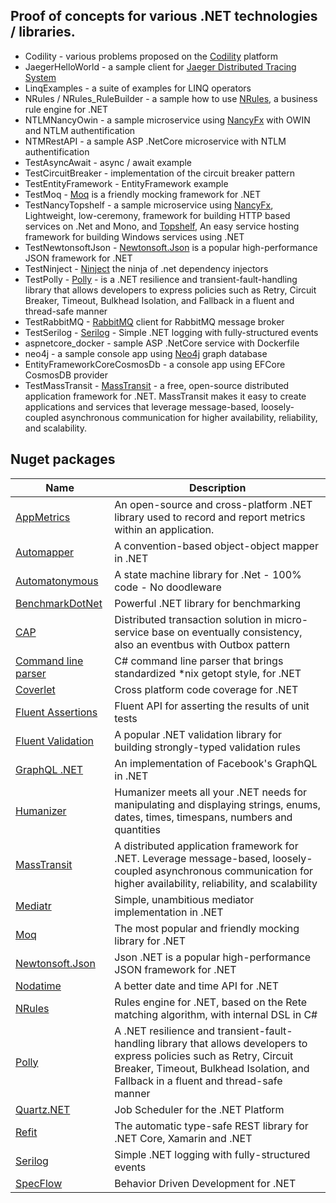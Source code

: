 ## Proof of concepts for various .NET technologies / libraries.

* Codility - various problems proposed on the [Codility](https://www.codility.com/) platform
* JaegerHelloWorld - a sample client for [Jaeger Distributed Tracing System](https://github.com/jaegertracing)
* LinqExamples - a suite of examples for LINQ operators
* NRules / NRules_RuleBuilder - a sample how to use [NRules](https://github.com/NRules/NRules), a business rule engine for .NET
* NTLMNancyOwin - a sample microservice using [NancyFx](https://github.com/NancyFx/Nancy) with OWIN and NTLM authentification
* NTMRestAPI - a sample ASP .NetCore microservice with NTLM authentification
* TestAsyncAwait - async / await example
* TestCircuitBreaker - implementation of the circuit breaker pattern
* TestEntityFramework - EntityFramework example
* TestMoq - [Moq](https://github.com/moq/moq4) is a friendly mocking framework for .NET
* TestNancyTopshelf - a sample microservice using [NancyFx](https://github.com/NancyFx/Nancy), Lightweight, low-ceremony, framework for building HTTP based services on .Net and Mono, and [Topshelf](https://github.com/Topshelf/Topshelf), An easy service hosting framework for building Windows services using .NET
* TestNewtonsoftJson - [Newtonsoft.Json](https://github.com/JamesNK/Newtonsoft.Json) is a popular high-performance JSON framework for .NET
* TestNinject - [Ninject](https://github.com/ninject/Ninject) the ninja of .net dependency injectors
* TestPolly - [Polly](https://github.com/App-vNext/Polly) - is a .NET resilience and transient-fault-handling library that allows developers to express policies such as Retry, Circuit Breaker, Timeout, Bulkhead Isolation, and Fallback in a fluent and thread-safe manner
* TestRabbitMQ - [RabbitMQ](https://github.com/rabbitmq/rabbitmq-dotnet-client) client for RabbitMQ message broker
* TestSerilog - [Serilog](https://github.com/serilog/serilog) - Simple .NET logging with fully-structured events
* aspnetcore_docker - sample ASP .NetCore service with Dockerfile
* neo4j - a sample console app using [Neo4j](https://neo4j.com/) graph database 
* EntityFrameworkCoreCosmosDb - a console app using EFCore CosmosDB provider
* TestMassTransit - [MassTransit](https://masstransit-project.com/) - a free, open-source distributed application framework for .NET. MassTransit makes it easy to create applications and services that leverage message-based, loosely-coupled asynchronous communication for higher availability, reliability, and scalability.

## Nuget packages

| Name |  Description |
| ----------- | ----------- |
| [AppMetrics](https://github.com/AppMetrics/AppMetrics) | An open-source and cross-platform .NET library used to record and report metrics within an application. |
| [Automapper](https://github.com/AutoMapper/AutoMapper)| A convention-based object-object mapper in .NET |
| [Automatonymous](https://github.com/MassTransit/Automatonymous) | A state machine library for .Net - 100% code - No doodleware |
| [BenchmarkDotNet](https://github.com/dotnet/BenchmarkDotNet) | Powerful .NET library for benchmarking |
| [CAP](https://github.com/dotnetcore/CAP) | Distributed transaction solution in micro-service base on eventually consistency, also an eventbus with Outbox pattern |
| [Command line parser](https://github.com/commandlineparser/commandline)| C# command line parser that brings standardized *nix getopt style, for .NET |
| [Coverlet](https://github.com/coverlet-coverage/coverlet) | Cross platform code coverage for .NET |
| [Fluent Assertions](https://github.com/fluentassertions/fluentassertions) | Fluent API for asserting the results of unit tests |
| [Fluent Validation](https://github.com/FluentValidation/FluentValidation) | A popular .NET validation library for building strongly-typed validation rules |
| [GraphQL .NET](https://github.com/graphql-dotnet/graphql-dotnet) | An implementation of Facebook's GraphQL in .NET |
| [Humanizer](https://github.com/Humanizr/Humanizer)| Humanizer meets all your .NET needs for manipulating and displaying strings, enums, dates, times, timespans, numbers and quantities |
| [MassTransit](https://github.com/MassTransit/MassTransit) | A distributed application framework for .NET. Leverage message-based, loosely-coupled asynchronous communication for higher availability, reliability, and scalability |
| [Mediatr](https://github.com/jbogard/MediatR)| Simple, unambitious mediator implementation in .NET |
| [Moq](https://github.com/moq/moq4) | The most popular and friendly mocking library for .NET |
| [Newtonsoft.Json](https://github.com/JamesNK/Newtonsoft.Json) | Json .NET is a popular high-performance JSON framework for .NET |
| [Nodatime](https://github.com/nodatime/nodatime) | A better date and time API for .NET |
| [NRules](https://github.com/NRules/NRules) | Rules engine for .NET, based on the Rete matching algorithm, with internal DSL in C# |
| [Polly](https://github.com/App-vNext/Polly) | A .NET resilience and transient-fault-handling library that allows developers to express policies such as Retry, Circuit Breaker, Timeout, Bulkhead Isolation, and Fallback in a fluent and thread-safe manner |
| [Quartz.NET](https://github.com/quartznet/quartznet)| Job Scheduler for the .NET Platform |
| [Refit](https://github.com/reactiveui/refit) | The automatic type-safe REST library for .NET Core, Xamarin and .NET |
| [Serilog](https://github.com/serilog/serilog) | Simple .NET logging with fully-structured events |
| [SpecFlow](https://specflow.org/) | Behavior Driven Development for .NET  |


